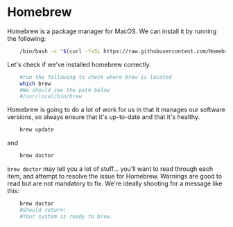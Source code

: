 # Homebrew

Homebrew is a package manager for MacOS. We can install it by running the following:

```sh
    /bin/bash -c "$(curl -fsSL https://raw.githubusercontent.com/Homebrew/install/HEAD/install.sh)"
```

Let's check if we've installed homebrew correctly.

```sh
    #run the following to check where brew is located
    which brew
    #We should see the path below
    #/usr/local/bin/brew
```

Homebrew is going to do a lot of work for us in that it manages our software versions, so always ensure that it's up-to-date and that it's healthy.

```sh
    brew update
```

and

```sh
    brew doctor
```

`brew doctor` may tell you a lot of stuff… you'll want to read through each item, and attempt to resolve the issue for Homebrew. Warnings are good to read but are not mandatory to fix. We're ideally shooting for a message like this:

```sh
    brew doctor
    #Should return:
    #Your system is ready to brew.
```
